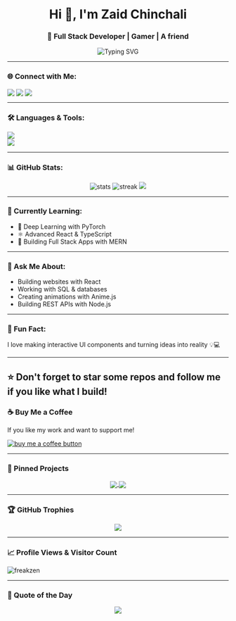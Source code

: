 <h1 align="center">Hi 👋, I'm Zaid Chinchali</h1>
<h3 align="center">🚀 Full Stack Developer | Gamer | A friend</h3>

<p align="center">
  <img src="https://readme-typing-svg.demolab.com?font=Fira+Code&pause=1000&color=00FFAD&center=true&vCenter=true&width=450&lines=Web+Developer+%7C+AI%2FML+Lover;Passionate+about+Deep+Learning+%26+Tech;Always+Learning+New+Things!;Let's+Build+Cool+Stuff+Together+🤝" alt="Typing SVG" />
</p>

---

### 🌐 Connect with Me:
<p align="left">
  <a href="https://www.linkedin.com/in/zaid-chinchali/" target="_blank"><img align="center" src="https://img.shields.io/badge/LinkedIn-0A66C2?style=for-the-badge&logo=linkedin&logoColor=white" /></a>
  <a href="https://www.instagram.com/zaidchinchali/" target="_blank"><img align="center" src="https://img.shields.io/badge/Instagram-E4405F?style=for-the-badge&logo=instagram&logoColor=white" /></a>
  <a href="mailto:chinchalizaid@gmail.com"><img align="center" src="https://img.shields.io/badge/Gmail-D14836?style=for-the-badge&logo=gmail&logoColor=white" /></a>
</p>

---

### 🛠️ Languages & Tools:

<p>
  <img src="https://skillicons.dev/icons?i=html,css,js,ts,python,c,cpp,java,sql,mysql,arduino" />
  <br/>
  <img src="https://skillicons.dev/icons?i=react,bootstrap,tailwind,animejs,express,nodejs,vscode,github,git" />
</p>

---

### 📊 GitHub Stats:
<p align="center">
  <img src="https://github-readme-stats.vercel.app/api?username=freakzen&show_icons=true&theme=radical" alt="stats" />
  <img src="https://github-readme-streak-stats.herokuapp.com/?user=freakzen&theme=radical" alt="streak" />
  <img src="https://github-readme-stats.vercel.app/api/top-langs/?username=freakzen&layout=compact&theme=radical" />
</p>

---

### 🧠 Currently Learning:
- 🌱 Deep Learning with PyTorch
- ⚛️ Advanced React & TypeScript
- 📱 Building Full Stack Apps with MERN

---

### 💬 Ask Me About:
- Building websites with React
- Working with SQL & databases
- Creating animations with Anime.js
- Building REST APIs with Node.js

---

### 🧩 Fun Fact:
I love making interactive UI components and turning ideas into reality 💡💻

---

⭐️ Don't forget to **star** some repos and **follow me** if you like what I build!
---

### ☕ Buy Me a Coffee

If you like my work and want to support me! 

<p>
  <a href="upi://pay?pa=chinchalizaid@okhdfcbank@upi&pn=Zaid%20Chinchali&cu=INR" target="_blank">
    <img src="https://img.shields.io/badge/Buy Me a Coffee-FFDD00?style=for-the-badge&logo=buy-me-a-coffee&logoColor=black" alt="buy me a coffee button"/>
  </a>
</p>

---

### 📌 Pinned Projects

<p align="center">
  <a href="https://github.com/freakzen/your-project-1">
    <img align="center" src="https://github-readme-stats.vercel.app/api/pin/?username=freakzen&repo=your-project-1&theme=radical" />
  </a>
  <a href="https://github.com/freakzen/your-project-2">
    <img align="center" src="https://github-readme-stats.vercel.app/api/pin/?username=freakzen&repo=your-project-2&theme=radical" />
  </a>
</p>

---

### 🏆 GitHub Trophies

<p align="center">
  <img src="https://github-profile-trophy.vercel.app/?username=freakzen&theme=radical&margin-w=15&no-bg=true" />
</p>

---

### 📈 Profile Views & Visitor Count

<p align="left">
  <img src="https://komarev.com/ghpvc/?username=freakzen&label=Profile%20views&color=0e75b6&style=flat" alt="freakzen" />
</p>

---

### 💬 Quote of the Day

<p align="center">
  <img src="https://quotes-github-readme.vercel.app/api?type=horizontal&theme=radical" />
</p>
